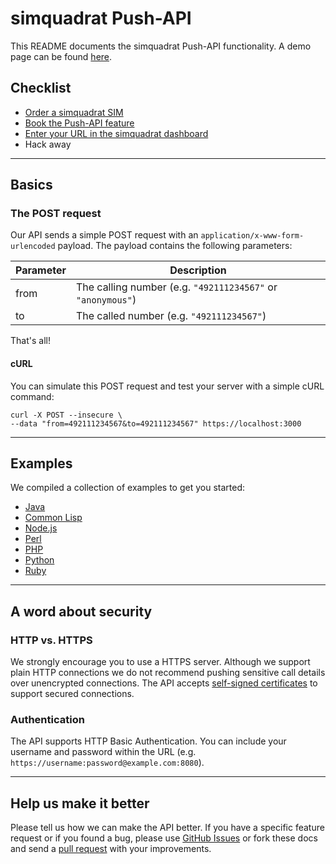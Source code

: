 # simquadrat Push-API

This README documents the simquadrat Push-API functionality. A demo page can be found [here](https://api.simquadrat.de).

## Checklist

* [Order a simquadrat SIM](https://www.simquadrat.de)
* [Book the Push-API feature](https://www.simquadrat.de/feature-store/push-api)
* [Enter your URL in the simquadrat dashboard](https://www.simquadrat.de/dashboard)
* Hack away

***

## Basics

### The POST request

Our API sends a simple POST request with an `application/x-www-form-urlencoded` payload. The payload contains the following parameters:

Parameter | Description
--------- | -----------
from      | The calling number (e.g. `"492111234567"` or `"anonymous"`)
to        | The called number (e.g. `"492111234567"`)

That's all!

#### cURL

You can simulate this POST request and test your server with a simple cURL command:

```shell
curl -X POST --insecure \
--data "from=492111234567&to=492111234567" https://localhost:3000
```

***

## Examples

We compiled a collection of examples to get you started:

* [Java](https://github.com/sipgate/Push-API/tree/master/examples/java)
* [Common Lisp](https://github.com/sipgate/Push-API/tree/master/examples/commonlisp)
* [Node.js](https://github.com/sipgate/Push-API/tree/master/examples/nodejs)
* [Perl](https://github.com/sipgate/Push-API/tree/master/examples/perl)
* [PHP](https://github.com/sipgate/Push-API/tree/master/examples/php)
* [Python](https://github.com/sipgate/Push-API/tree/master/examples/python)
* [Ruby](https://github.com/sipgate/Push-API/tree/master/examples/ruby)

***

## A word about security

### HTTP vs. HTTPS

We strongly encourage you to use a HTTPS server. Although we support plain HTTP connections we do not recommend pushing sensitive call details over unencrypted connections. The API accepts [self-signed certificates](http://stackoverflow.com/a/10176685) to support secured connections.

### Authentication

The API supports HTTP Basic Authentication. You can include your username and password within the URL (e.g. `https://username:password@example.com:8080`).

***

## Help us make it better

Please tell us how we can make the API better. If you have a specific feature request or if you found a bug, please use [GitHub Issues](https://github.com/sipgate/Push-API/issues) or fork these docs and send a [pull request](https://github.com/sipgate/Push-API/pulls) with your improvements.

